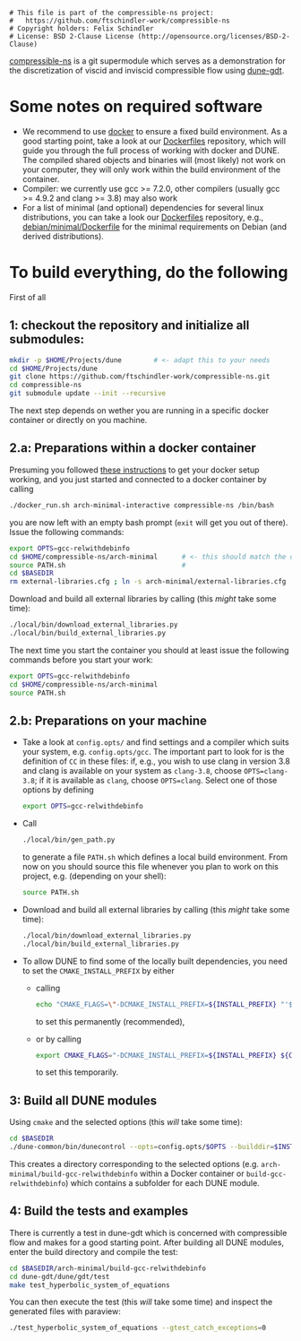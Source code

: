 ```
# This file is part of the compressible-ns project:
#   https://github.com/ftschindler-work/compressible-ns
# Copyright holders: Felix Schindler
# License: BSD 2-Clause License (http://opensource.org/licenses/BSD-2-Clause)
```

[compressible-ns](https://github.com/ftschindler-work/compressible-ns)
is a git supermodule which serves as a demonstration for the discretization of
viscid and inviscid compressible flow using [dune-gdt](https://github.com/dune-community/dune-gdt).


# Some notes on required software

* We recommend to use [docker](https://www.docker.com/) to ensure a fixed build environment.
  As a good starting point, take a look at our [Dockerfiles](https://github.com/dune-community/Dockerfiles) repository, which will guide you through the full process of working with docker and DUNE.
  The compiled shared objects and binaries will (most likely) not work on your computer, they will only work within the build environment of the container.
* Compiler: we currently use gcc >= 7.2.0, other compilers (usually gcc >= 4.9.2 and clang >= 3.8) may also work
* For a list of minimal (and optional) dependencies for several linux distributions, you can take a look our
  [Dockerfiles](https://github.com/dune-community/Dockerfiles) repository, e.g.,
  [debian/minimal/Dockerfile](https://github.com/dune-community/Dockerfiles/blob/master/debian/minimal/Dockerfile)
  for the minimal requirements on Debian (and derived distributions).


# To build everything, do the following

First of all

## 1: checkout the repository and initialize all submodules:

```bash
mkdir -p $HOME/Projects/dune        # <- adapt this to your needs
cd $HOME/Projects/dune
git clone https://github.com/ftschindler-work/compressible-ns.git
cd compressible-ns
git submodule update --init --recursive
```

The next step depends on wether you are running in a specific docker container or directly on you machine.

## 2.a: Preparations within a docker container

Presuming you followed [these instructions](https://github.com/dune-community/Dockerfiles/blob/master/README.md) to get your docker setup working, and you just started and connected to a docker container by calling

```bash
./docker_run.sh arch-minimal-interactive compressible-ns /bin/bash
```

you are now left with an empty bash prompt (`exit` will get you out of there).
Issue the following commands:

```bash
export OPTS=gcc-relwithdebinfo
cd $HOME/compressible-ns/arch-minimal      # <- this should match the docker container
source PATH.sh                             #                           you are running
cd $BASEDIR
rm external-libraries.cfg ; ln -s arch-minimal/external-libraries.cfg . # <- this also
```

Download and build all external libraries by calling (this _might_ take some time):

```bash
./local/bin/download_external_libraries.py
./local/bin/build_external_libraries.py
```

The next time you start the container you should at least issue the following commands before you start your work:

```bash
export OPTS=gcc-relwithdebinfo
cd $HOME/compressible-ns/arch-minimal
source PATH.sh
```

## 2.b: Preparations on your machine

* Take a look at `config.opts/` and find settings and a compiler which suits your system, e.g. `config.opts/gcc`.
  The important part to look for is the definition of `CC` in these files: if, e.g., you wish to use clang in version 3.8 and clang is available on your system as `clang-3.8`, choose `OPTS=clang-3.8`; if it is available as `clang`, choose `OPTS=clang`.
  Select one of those options by defining

  ```bash
  export OPTS=gcc-relwithdebinfo
  ```

* Call

  ```bash
  ./local/bin/gen_path.py
  ```

  to generate a file `PATH.sh` which defines a local build environment. From now on you should source this file
  whenever you plan to work on this project, e.g. (depending on your shell):

  ```bash
  source PATH.sh
  ```

* Download and build all external libraries by calling (this _might_ take some time):

  ```bash
  ./local/bin/download_external_libraries.py
  ./local/bin/build_external_libraries.py
  ```

* To allow DUNE to find some of the locally built dependencies, you need to set the `CMAKE_INSTALL_PREFIX` by either

  - calling

    ```bash
    echo "CMAKE_FLAGS=\"-DCMAKE_INSTALL_PREFIX=${INSTALL_PREFIX} "'${CMAKE_FLAGS}'"\"" >> config.opts/$OPTS
    ```

    to set this permanently (recommended),

  - or by calling

    ```bash
    export CMAKE_FLAGS="-DCMAKE_INSTALL_PREFIX=${INSTALL_PREFIX} ${CMAKE_FLAGS}"
    ```

    to set this temporarily.

## 3: Build all DUNE modules

Using `cmake` and the selected options (this _will_ take some time):

```bash
cd $BASEDIR
./dune-common/bin/dunecontrol --opts=config.opts/$OPTS --builddir=$INSTALL_PREFIX/../build-$OPTS all
```

This creates a directory corresponding to the selected options (e.g. `arch-minimal/build-gcc-relwithdebinfo` within a Docker container or `build-gcc-relwithdebinfo`) which contains a subfolder for each DUNE module.

## 4: Build the tests and examples

There is currently a test in dune-gdt which is concerned with compressible flow and makes for a good starting point.
After building all DUNE modules, enter the build directory and compile the test:

```bash
cd $BASEDIR/arch-minimal/build-gcc-relwithdebinfo
cd dune-gdt/dune/gdt/test
make test_hyperbolic_system_of_equations
```

You can then execute the test (this _will_ take some time) and inspect the generated files with paraview:

```bash
./test_hyperbolic_system_of_equations --gtest_catch_exceptions=0
```
